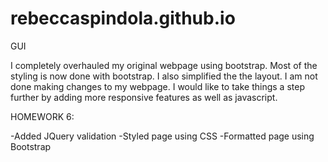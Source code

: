# rebeccaspindola.github.io
GUI

I completely overhauled my original webpage using bootstrap. Most of the styling is now done with bootstrap.
I also simplified the the layout. I am not done making changes to my webpage.
I would like to take things a step further by adding more responsive features as well as javascript.

HOMEWORK 6:

-Added JQuery validation
-Styled page using CSS
-Formatted page using Bootstrap 
